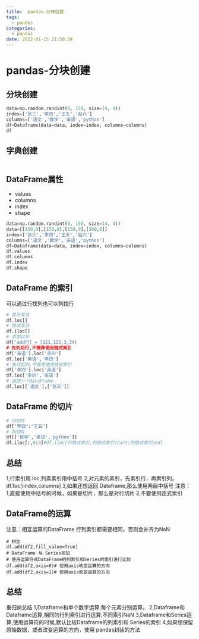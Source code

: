 ```yaml
---
title:  pandas-分块创建
tags:
  - pandas
categories:
  - pandas
date: 2022-01-15 21:50:34
---
```


# pandas-分块创建

## 分块创建
```python
data=np.random.randint(0, 150, size=(4, 4))
index=['张三','李四','王五','赵六']
columns=['语文','数学','英语','python']
df=Dataframe(data=data, index=index, columns=columns)
df
```
## 字典创建
```python

```
## DataFrame属性
- values
- columns
- index
- shape

```python
data=np.random.randint(0, 150, size=(4, 4))
data=[[150,0],[150,0],[150,0],[300,0]]
index=['张三','李四','王五','赵六']
columns=['语文','数学','英语','python']
df=Dataframe(data=data, index=index, columns=columns)
df.values
df.columns
df.index
df.shape
```

## DataFrame 的索引
可以通过行找列也可以列找行
```python
# 显示写法
df.loc[]
# 隐式写法
df.iloc[]
# 添加以列
df['add行] = [121,122,3,34]
# 先列后行,不推荐使用链式索引
df['英语'].loc['李四']
df.loc['英语','李四']
# 先行后列,不推荐使用链式索引
df['李四'].loc['英语']
df.loc['李四','英语']
# 返回一个dataFrame 
df.loc[['语文'],['张三']]
```
## DataFrame 的切片 
```python
# 行切片
df["李四":"王五"]
# 列切片
df[['数学','英语','python']]
df.iloc[:,0:3]#df.iloc[行隐式索引,列隐式索引start:列隐式索引end]

```
## 总结
1,行索引用.loc,列素素引用中括号
2,对元素的素引，先素引行，再索引列。df.1oc[lindex,columns]
3,如果还想返回 Dataframe,那么使用两层中括号
注意：
	1,直接使用中括号的时候，如果是切片，那么是对行切片
	2,不要使用连式索引

## DataFrame的运算
注意：相互运算的DataFrame 行列索引都需要相同，否则会补齐为NaN
```
# 相加
df.add(df2,fill_value=True)
# DataFrame 与 Series相加
# 使用运算符式DataFrame的列索引和Series的索引进行比较
df.add(df2,axis=0)# 使用axis改变运算的方向
df.add(df2,axis=1)# 使用axis改变运算的方向
```
## 总结	
重归纳总结
1,Dataframe和单个数字运算,每个元素分别运算。
2,Dataframe和Dataframe运算,相同的行列索引进行运算,不同索引NaN
3,Dataframe和Series运算,使用运算符的时候,默认比较Dataframe的列素引和 Series的索引
4,如果想保留原始数据，或者改变运算的方向，使用 pandas封装的方法
